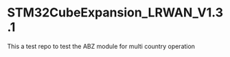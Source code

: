 # STM32CubeExpansion_LRWAN_V1.3.1
 This a test repo to test the ABZ module for multi country operation
